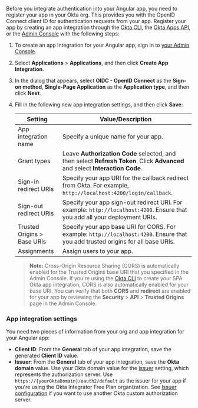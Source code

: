 Before you integrate authentication into your Angular app, you need to register your app in your Okta org. This provides you with the OpenID Connect client ID for authentication requests from your app. Register your app by creating an app integration through the [Okta CLI](https://cli.okta.com/), the [Okta Apps API](https://developer.okta.com/docs/api/openapi/okta-management/management/tag/Application/#tag/Application), or the [Admin Console](/docs/concepts/okta-organizations/#admin-console) with the following steps:

1. To create an app integration for your Angular app, sign in to [your Admin Console](https://login.okta.com).
2. Select **Applications** > **Applications**, and then click **Create App Integration**.
3. In the dialog that appears, select **OIDC - OpenID Connect** as the **Sign-on method**, **Single-Page Application** as the **Application type**, and then click **Next**.
4. Fill in the following new app integration settings, and then click **Save**:

    | Setting                | Value/Description                                    |
    | -------------------    | ---------------------------------------------------  |
    | App integration name   | Specify a unique name for your app.                  |
    | Grant types            | Leave **Authorization Code** selected, and then select **Refresh Token**. Click **Advanced** and select **Interaction Code**.   |
    | Sign-in redirect URIs  | Specify your app URI for the callback redirect from Okta. For example, `http://localhost:4200/login/callback`. |
    | Sign-out redirect URIs | Specify your app sign-out redirect URI. For example: `http://localhost:4200`. Ensure that you add all your deployment URIs.|
    | Trusted Origins > Base URIs | Specify your app base URI for CORS. For example: `http://localhost:4200`. Ensure that you add trusted origins for all base URIs. |
    | Assignments   | Assign users to your app.                                |

    > **Note:** Cross-Origin Resource Sharing (CORS) is automatically enabled for the Trusted Origins base URI that you specified in the Admin Console. If you're using the [Okta CLI](https://cli.okta.com/manual/apps/create/) to create your SPA Okta app integration, CORS is also automatically enabled for your base URI. You can verify that both **CORS** and **redirect** are enabled for your app by reviewing the **Security** > **API** > **Trusted Origins** page in the Admin Console.

### App integration settings

You need two pieces of information from your org and app integration for your Angular app:

* **Client ID**: From the **General** tab of your app integration, save the generated **Client ID** value.
* **Issuer**: From the **General** tab of your app integration, save the **Okta domain** value. Use your Okta domain value for the [issuer](/docs/guides/oie-embedded-common-download-setup-app/nodejs/main/#issuer) setting, which represents the authorization server. Use `https://{yourOktaDomain}/oauth2/default` as the issuer for your app if you're using the Okta Integrator Free Plan organization. See [Issuer configuration](/docs/guides/oie-embedded-common-download-setup-app/nodejs/main/#issuer) if you want to use another Okta custom authorization server.
